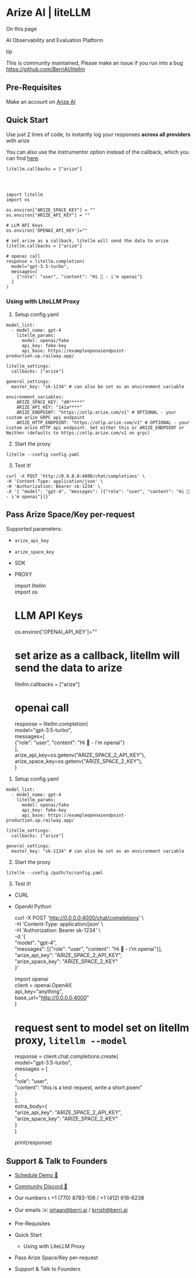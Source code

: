 # Arize AI | liteLLM

On this page

AI Observability and Evaluation Platform

tip

This is community maintained, Please make an issue if you run into a bug <https://github.com/BerriAI/litellm>

## Pre-Requisites​

Make an account on [Arize AI](https://app.arize.com/auth/login)

## Quick Start​

Use just 2 lines of code, to instantly log your responses **across all providers** with arize

You can also use the instrumentor option instead of the callback, which you can find [here](https://docs.arize.com/arize/llm-tracing/tracing-integrations-auto/litellm).
    
    
    litellm.callbacks = ["arize"]  
    
    
    
      
    import litellm  
    import os  
      
    os.environ["ARIZE_SPACE_KEY"] = ""  
    os.environ["ARIZE_API_KEY"] = ""  
      
    # LLM API Keys  
    os.environ['OPENAI_API_KEY']=""  
      
    # set arize as a callback, litellm will send the data to arize  
    litellm.callbacks = ["arize"]  
       
    # openai call  
    response = litellm.completion(  
      model="gpt-3.5-turbo",  
      messages=[  
        {"role": "user", "content": "Hi 👋 - i'm openai"}  
      ]  
    )  
    

### Using with LiteLLM Proxy​

  1. Setup config.yaml

    
    
    model_list:  
      - model_name: gpt-4  
        litellm_params:  
          model: openai/fake  
          api_key: fake-key  
          api_base: https://exampleopenaiendpoint-production.up.railway.app/  
      
    litellm_settings:  
      callbacks: ["arize"]  
      
    general_settings:  
      master_key: "sk-1234" # can also be set as an environment variable  
      
    environment_variables:  
        ARIZE_SPACE_KEY: "d0*****"  
        ARIZE_API_KEY: "141a****"  
        ARIZE_ENDPOINT: "https://otlp.arize.com/v1" # OPTIONAL - your custom arize GRPC api endpoint  
        ARIZE_HTTP_ENDPOINT: "https://otlp.arize.com/v1" # OPTIONAL - your custom arize HTTP api endpoint. Set either this or ARIZE_ENDPOINT or Neither (defaults to https://otlp.arize.com/v1 on grpc)  
    

  2. Start the proxy

    
    
    litellm --config config.yaml  
    

  3. Test it!

    
    
    curl -X POST 'http://0.0.0.0:4000/chat/completions' \  
    -H 'Content-Type: application/json' \  
    -H 'Authorization: Bearer sk-1234' \  
    -d '{ "model": "gpt-4", "messages": [{"role": "user", "content": "Hi 👋 - i'm openai"}]}'  
    

## Pass Arize Space/Key per-request​

Supported parameters:

  * `arize_api_key`
  * `arize_space_key`

  * SDK
  * PROXY

    
    
    import litellm  
    import os  
      
    # LLM API Keys  
    os.environ['OPENAI_API_KEY']=""  
      
    # set arize as a callback, litellm will send the data to arize  
    litellm.callbacks = ["arize"]  
       
    # openai call  
    response = litellm.completion(  
      model="gpt-3.5-turbo",  
      messages=[  
        {"role": "user", "content": "Hi 👋 - i'm openai"}  
      ],  
      arize_api_key=os.getenv("ARIZE_SPACE_2_API_KEY"),  
      arize_space_key=os.getenv("ARIZE_SPACE_2_KEY"),  
    )  
    

  1. Setup config.yaml

    
    
    model_list:  
      - model_name: gpt-4  
        litellm_params:  
          model: openai/fake  
          api_key: fake-key  
          api_base: https://exampleopenaiendpoint-production.up.railway.app/  
      
    litellm_settings:  
      callbacks: ["arize"]  
      
    general_settings:  
      master_key: "sk-1234" # can also be set as an environment variable  
    

  2. Start the proxy

    
    
    litellm --config /path/to/config.yaml  
    

  3. Test it!

  * CURL
  * OpenAI Python

    
    
    curl -X POST 'http://0.0.0.0:4000/chat/completions' \  
    -H 'Content-Type: application/json' \  
    -H 'Authorization: Bearer sk-1234' \  
    -d '{  
      "model": "gpt-4",  
      "messages": [{"role": "user", "content": "Hi 👋 - i'm openai"}],  
      "arize_api_key": "ARIZE_SPACE_2_API_KEY",  
      "arize_space_key": "ARIZE_SPACE_2_KEY"  
    }'  
    
    
    
    import openai  
    client = openai.OpenAI(  
        api_key="anything",  
        base_url="http://0.0.0.0:4000"  
    )  
      
    # request sent to model set on litellm proxy, `litellm --model`  
    response = client.chat.completions.create(  
        model="gpt-3.5-turbo",  
        messages = [  
            {  
                "role": "user",  
                "content": "this is a test request, write a short poem"  
            }  
        ],  
        extra_body={  
          "arize_api_key": "ARIZE_SPACE_2_API_KEY",  
          "arize_space_key": "ARIZE_SPACE_2_KEY"  
        }  
    )  
      
    print(response)  
    

## Support & Talk to Founders​

  * [Schedule Demo 👋](https://calendly.com/d/4mp-gd3-k5k/berriai-1-1-onboarding-litellm-hosted-version)
  * [Community Discord 💭](https://discord.gg/wuPM9dRgDw)
  * Our numbers 📞 +1 (770) 8783-106 / ‭+1 (412) 618-6238‬
  * Our emails ✉️ [ishaan@berri.ai](mailto:ishaan@berri.ai) / [krrish@berri.ai](mailto:krrish@berri.ai)

  * Pre-Requisites
  * Quick Start
    * Using with LiteLLM Proxy
  * Pass Arize Space/Key per-request
  * Support & Talk to Founders